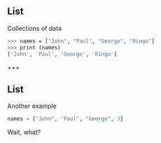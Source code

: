 ## List
Collections of data
```sh
>>> names = ["John", "Paul", "George", "Ringo"]
>>> print (names)
['John', 'Paul', 'George', 'Ringo']
```

+++
## List
Another example
```python
names = ["John", "Paul", "George", 3]
```
Wait, what?